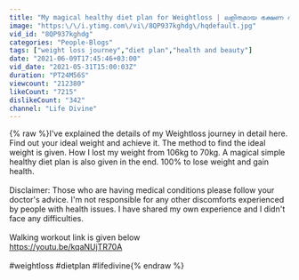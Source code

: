 ```yaml
---
title: "My magical healthy diet plan for Weightloss | ലളിതമായ ഭക്ഷണ രീതി | വണ്ണം കുറക്കാൻ എളുപ്പ വഴി!"
image: "https:\/\/i.ytimg.com\/vi\/8QP937kghdg\/hqdefault.jpg"
vid_id: "8QP937kghdg"
categories: "People-Blogs"
tags: ["weight loss journey","diet plan","health and beauty"]
date: "2021-06-09T17:45:46+03:00"
vid_date: "2021-05-31T15:00:03Z"
duration: "PT24M56S"
viewcount: "212380"
likeCount: "7215"
dislikeCount: "342"
channel: "Life Divine"
---
```

{% raw %}I've explained the details of my Weightloss journey in detail here. Find out your ideal weight and achieve it. The method to find the ideal weight is given. How I lost my weight from 106kg to 70kg. A magical simple healthy diet plan is also given in the end. 100% to lose weight and gain health.<br /><br />Disclaimer: Those who are having medical conditions please follow your doctor's advice. I'm not responsible for any other discomforts experienced by people with health issues. I have shared my own experience and I didn't face any difficulties.<br /><br />Walking workout link is given below<br /><a rel="nofollow" target="blank" href="https://youtu.be/kqaNUjTR70A">https://youtu.be/kqaNUjTR70A</a><br /><br />#weightloss #dietplan #lifedivine{% endraw %}

